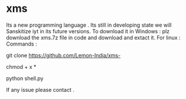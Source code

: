 # xms
Its a new programming language . Its still in developing state we will Sanskitize iyt in its future versions.
To download it in Windows : 
plz download the xms.7z file in code and download and extact it.
For linux :
Commands :

git clone https://github.com/Lemon-India/xms-

chmod + x *

python shell.py

If any issue please contact .
